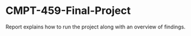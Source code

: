 # CMPT-459-Final-Project

Report explains how to run the project along with an overview of findings.
